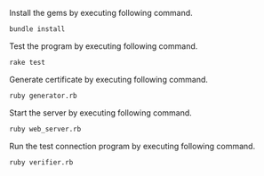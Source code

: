 
Install the gems by executing following command.

```bash
bundle install
```

Test the program by executing following command.

```bash
rake test
```

Generate certificate by executing following command.

```bash
ruby generator.rb 
```

Start the server by executing following command.

```bash
ruby web_server.rb
```

Run the test connection program by executing following command.

```bash
ruby verifier.rb
```




